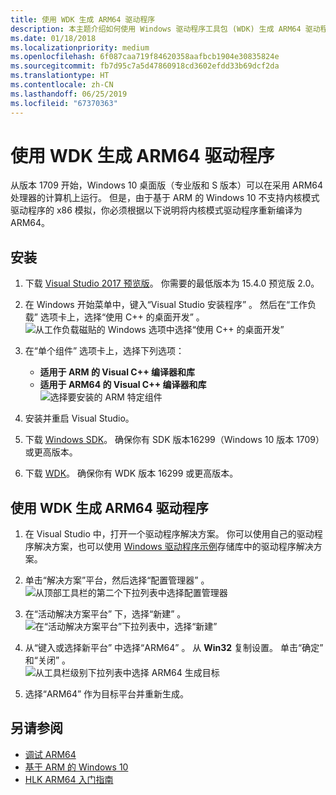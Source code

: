 ```yaml
---
title: 使用 WDK 生成 ARM64 驱动程序
description: 本主题介绍如何使用 Windows 驱动程序工具包 (WDK) 生成 ARM64 驱动程序。
ms.date: 01/18/2018
ms.localizationpriority: medium
ms.openlocfilehash: 6f087caa719f84620358aafbcb1904e30835824e
ms.sourcegitcommit: fb7d95c7a5d47860918cd3602efdd33b69dcf2da
ms.translationtype: HT
ms.contentlocale: zh-CN
ms.lasthandoff: 06/25/2019
ms.locfileid: "67370363"
---
```

# <a name="building-arm64-drivers-with-the-wdk"></a>使用 WDK 生成 ARM64 驱动程序

从版本 1709 开始，Windows 10 桌面版（专业版和 S 版本）可以在采用 ARM64 处理器的计算机上运行。  但是，由于基于 ARM 的 Windows 10 不支持内核模式驱动程序的 x86 模拟，你必须根据以下说明将内核模式驱动程序重新编译为 ARM64。

## <a name="setup"></a>安装

1. 下载 [Visual Studio 2017 预览版](https://visualstudio.microsoft.com/vs/preview/)。  你需要的最低版本为 15.4.0 预览版 2.0。
2. 在 Windows 开始菜单中，键入“Visual Studio 安装程序”  。  然后在“工作负载”  选项卡上，选择“使用 C++ 的桌面开发”  。  
![从工作负载磁贴的 Windows 选项中选择“使用 C++ 的桌面开发”](images/VS-workloads.png)

2. 在“单个组件”  选项卡上，选择下列选项：
    *  **适用于 ARM 的 Visual C++ 编译器和库**
    *  **适用于 ARM64 的 Visual C++ 编译器和库**  
![选择要安装的 ARM 特定组件](images/VS-individual-components.png)

3.  安装并重启 Visual Studio。
4.  下载 [Windows SDK](https://developer.microsoft.com/windows/downloads/windows-10-sdk)。  确保你有 SDK 版本16299（Windows 10 版本 1709）或更高版本。
5.  下载 [WDK](../download-the-wdk.md)。  确保你有 WDK 版本 16299 或更高版本。

## <a name="building-an-arm64-driver-with-the-wdk"></a>使用 WDK 生成 ARM64 驱动程序

1.  在 Visual Studio 中，打开一个驱动程序解决方案。  你可以使用自己的驱动程序解决方案，也可以使用 [Windows 驱动程序示例](https://github.com/Microsoft/Windows-driver-samples)存储库中的驱动程序解决方案。
2.  单击“解决方案”平台，然后选择“配置管理器”  。  
![从顶部工具栏的第二个下拉列表中选择配置管理器](images/VS-config-mgr.png)
  
3.  在“活动解决方案平台”  下，选择“新建”  。  
![在“活动解决方案平台”下拉列表中，选择“新建”](images/VS-active-solution-platform.png)

4.  从“键入或选择新平台”  中选择“ARM64”  。  从 **Win32** 复制设置。  单击“确定”  和“关闭”  。  
![从工具栏级别下拉列表中选择 ARM64 生成目标](images/VS-build-ARM64.png)

5.  选择“ARM64”  作为目标平台并重新生成。

## <a name="see-also"></a>另请参阅

* [调试 ARM64](../debugger/debugging-arm64.md)
* [基于 ARM 的 Windows 10](https://docs.microsoft.com/windows/uwp/porting/apps-on-arm)
* [HLK ARM64 入门指南](https://docs.microsoft.com/windows-hardware/test/hlk/getstarted/hlk-arm64-getting-started-guide)
